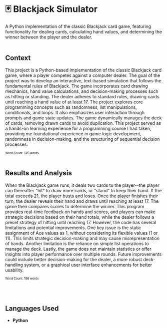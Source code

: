 # 🃏 Blackjack Simulator
A Python implementation of the classic Blackjack card game, featuring functionality for dealing cards, calculating hand values, and determining the winner between the player and the dealer.
<br><br>

## Context
This project is a Python-based implementation of the classic Blackjack card game, where a player competes against a computer dealer. The goal of the project was to develop an interactive, text-based simulation that follows the fundamental rules of Blackjack. The game incorporates card drawing mechanics, hand value calculations, and decision-making processes such as hitting or standing. The dealer adheres to standard rules, drawing cards until reaching a hand value of at least 17. The project explores core programming concepts such as randomness, list manipulations, conditionals, and loops. It also emphasizes user interaction through prompts and game state updates. The game dynamically manages the deck of cards, removing drawn cards to avoid duplication. This project served as a hands-on learning experience for a programming course I had taken, providing me foundational experience in game logic development, randomness in decision-making, and the structuring of sequential decision processes. 

<sub><sup>Word Count: 145 words</sub></sup>
<br><br>
## Results and Analysis
When the Blackjack game runs, it deals two cards to the player--the player can thereafter "hit" to draw more cards, or "stand" to keep their hand. If the total exceeds 21, the player busts and loses. Once the player finishes their turn, the dealer reveals their hand and draws until reaching at least 17. The game then compares scores to determine the winner. This program provides real-time feedback on hands and scores, and players can make strategic decisions based on their hand totals, while the dealer follows a preset strategy of hitting until reaching 17. However, the code has several limitations and potential improvements. One key issue is the static assignment of Ace values as 1, without considering its flexible values (1 or 11). This limits strategic decision-making and may cause misrepresentation of hands. Another limitation is the reliance on simple list operations to manage the deck. Lastly, the game does not maintain statistics or offer insights into player performance over multiple rounds. Future improvements could include better decision-making for the dealer, a more robust deck-handling system, or a graphical user interface enhancements for better usability.

<sub><sup>Word Count: 186 words</sub></sup>

<br><br>
## Languages Used
- **Python**
